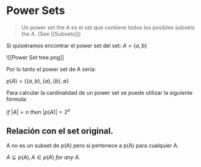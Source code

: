 # Power Sets
> Un power set the A es el set que contiene todos los posibles subsets the A.
(See [[Subsets]])

Si quisiéramos encontrar el power set del set: $A = \{a,b\}$

![[Power Set tree.png]]

Por lo tanto el power set de A sería:

$p(A)=\{\{a,b\},\{a\},\{b\},\emptyset\}$

Para calcular la cardinalidad de un power set se puede utilizar la siguiente fórmula:

$if\ |A|=n\ then\ |p(A)|=2^n$

## Relación con el set original.

A no es un subset de p(A) pero si pertenece a p(A) para cualquier A.

$A\subsetneq p(A),A\in p(A)\ for\ any\ A$.
